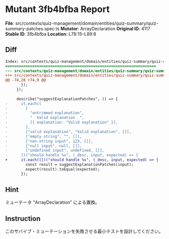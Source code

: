 # Mutant 3fb4bfba Report

**File**: src/contexts/quiz-management/domain/entities/quiz-summary/quiz-summary-patches.spec.ts
**Mutator**: ArrayDeclaration
**Original ID**: 4117
**Stable ID**: 3fb4bfba
**Location**: L78:15–L89:8

## Diff

```diff
Index: src/contexts/quiz-management/domain/entities/quiz-summary/quiz-summary-patches.spec.ts
===================================================================
--- src/contexts/quiz-management/domain/entities/quiz-summary/quiz-summary-patches.spec.ts	original
+++ src/contexts/quiz-management/domain/entities/quiz-summary/quiz-summary-patches.spec.ts	mutated #4117
@@ -74,20 +74,9 @@
       });
     });
 
     describe("suggestExplanationPatches", () => {
-      it.each([
-        [
-          "untrimmed explanation",
-          "  Valid explanation  ",
-          [{ explanation: "Valid explanation" }],
-        ],
-        ["valid explanation", "Valid explanation", []],
-        ["empty string", "", []],
-        ["non-string input", 123, []],
-        ["null input", null, []],
-        ["undefined input", undefined, []],
-      ])("should handle %s", (_desc, input, expected) => {
+      it.each([])("should handle %s", (_desc, input, expected) => {
         const result = suggestExplanationPatches(input);
         expect(result).toEqual(expected);
       });
```

## Hint

ミューテータ "ArrayDeclaration" による置換。

## Instruction

このサバイブ・ミューテーションを失敗させる最小テストを設計してください。
